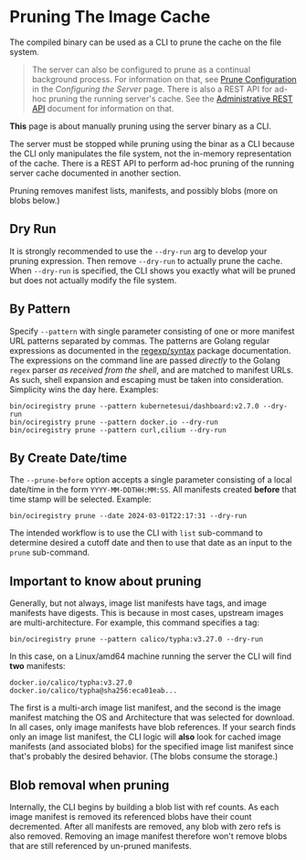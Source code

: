 # Pruning The Image Cache

The compiled binary can be used as a CLI to prune the cache on the file system.

> The server can also be configured to prune as a continual background process. For information on that, see [Prune Configuration](configuring-the-server.md/#prune-configuration) in the _Configuring the Server_ page. There is also a REST API for ad-hoc pruning the running server's cache. See the [Administrative REST API](rest-api.md) document for information on that.

**This** page is about manually pruning using the server binary as a CLI.

The server must be stopped while pruning using the binar as a CLI because the CLI only manipulates the file system, not the in-memory representation of the cache. There is a REST API to perform ad-hoc pruning of the running server cache documented in another section.

Pruning removes manifest lists, manifests, and possibly blobs (more on blobs below.)

## Dry Run

It is strongly recommended to use the `--dry-run` arg to develop your pruning expression. Then remove `--dry-run` to actually prune the cache. When `--dry-run` is specified, the CLI shows you exactly what will be pruned but does not actually modify the file system.

## By Pattern

Specify `--pattern` with single parameter consisting of one or more manifest URL patterns separated by commas. The patterns are Golang regular expressions as documented in the [regexp/syntax](https://pkg.go.dev/regexp/syntax) package documentation. The expressions on the command line are passed _directly_ to the Golang `regex` parser _as received from the shell_, and are matched to manifest URLs. As such, shell expansion and escaping must be taken into consideration. Simplicity wins the day here. Examples:

```shell
bin/ociregistry prune --pattern kubernetesui/dashboard:v2.7.0 --dry-run
bin/ociregistry prune --pattern docker.io --dry-run
bin/ociregistry prune --pattern curl,cilium --dry-run
```

## By Create Date/time

The `--prune-before` option accepts a single parameter consisting of a local date/time in the form `YYYY-MM-DDTHH:MM:SS`. All manifests created **before** that time stamp will be selected. Example:

```shell
bin/ociregistry prune --date 2024-03-01T22:17:31 --dry-run
```

The intended workflow is to use the CLI with `list` sub-command to determine desired a cutoff date and then to use that date as an input to the `prune` sub-command.

## Important to know about pruning

Generally, but not always, image list manifests have tags, and image manifests have digests. This is because in most cases, upstream images are multi-architecture. For example, this command specifies a tag:

```shell
bin/ociregistry prune --pattern calico/typha:v3.27.0 --dry-run
```

In this case, on a Linux/amd64 machine running the server the CLI will find **two** manifests:

```shell
docker.io/calico/typha:v3.27.0
docker.io/calico/typha@sha256:eca01eab...
```

The first is a multi-arch image list manifest, and the second is the image manifest matching the OS and Architecture that was selected for download. In all cases, only image manifests have blob references. If your search finds only an image list manifest, the CLI logic will **also** look for cached image manifests (and associated blobs) for the specified image list manifest since that's probably the desired behavior. (The blobs consume the storage.)

## Blob removal when pruning

Internally, the CLI begins by building a blob list with ref counts. As each image manifest is removed its referenced blobs have their count decremented. After all manifests are removed, any blob with zero refs is also removed. Removing an image manifest therefore won't remove blobs that are still referenced by un-pruned manifests.
